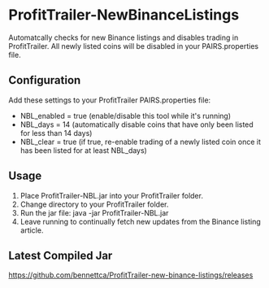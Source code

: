 # ProfitTrailer-NewBinanceListings

Automatcally checks for new Binance listings and disables trading in ProfitTrailer.
All newly listed coins will be disabled in your PAIRS.properties file.

## Configuration
Add these settings to your ProfitTrailer PAIRS.properties file:
* NBL_enabled = true (enable/disable this tool while it's running)
* NBL_days = 14
(automatically disable coins that have only been listed for less than 14 days)
* NBL_clear = true
(if true, re-enable trading of a newly listed coin once it has been listed for at least NBL_days)

## Usage
1. Place ProfitTrailer-NBL.jar into your ProfitTrailer folder.
2. Change directory to your ProfitTrailer folder.
3. Run the jar file: java -jar ProfitTrailer-NBL.jar
4. Leave running to continually fetch new updates from the Binance listing article.

## Latest Compiled Jar
https://github.com/bennettca/ProfitTrailer-new-binance-listings/releases
